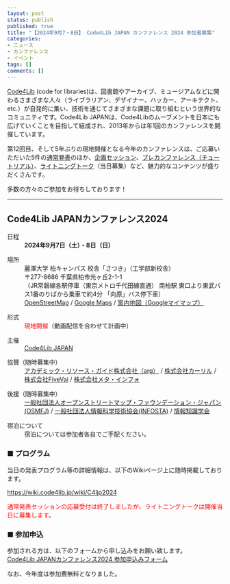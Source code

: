```yaml
---
layout: post
status: publish
published: true
title: "【2024年9月7・8日】 Code4Lib JAPAN カンファレンス 2024 参加者募集"
categories:
- ニュース
- カンファレンス
- イベント
tags: []
comments: []
---
```

[Code4Lib](https://code4lib.org/) (code for libraries)は、図書館やアーカイブ、ミュージアムなどに関わるさまざまな人々（ライブラリアン、デザイナー、ハッカー、アーキテクト、etc.）が自発的に集い、技術を通じてさまざまな課題に取り組むという世界的なコミュニティです。Code4Lib JAPANは、Code4Libのムーブメントを日本にも広げていくことを目指して結成され、2013年からは年1回のカンファレンスを開催しています。

第12回目、そして5年ぶりの現地開催となる今年のカンファレンスは、ご応募いただいた5件の[通常発表](https://wiki.code4lib.jp/wiki/C4ljp2024/presentation#%E9%80%9A%E5%B8%B8%E7%99%BA%E8%A1%A8%E3%82%BB%E3%83%83%E3%82%B7%E3%83%A7%E3%83%B3)のほか、[企画セッション](https://wiki.code4lib.jp/wiki/C4ljp2024/presentation#%E4%BC%81%E7%94%BB%E3%82%BB%E3%83%83%E3%82%B7%E3%83%A7%E3%83%B3)、[プレカンファレンス（チュートリアル）](https://wiki.code4lib.jp/wiki/C4ljp2024/preconference)、[ライトニングトーク](https://wiki.code4lib.jp/wiki/C4ljp2024/presentation#%E3%83%A9%E3%82%A4%E3%83%88%E3%83%8B%E3%83%B3%E3%82%B0%E3%83%88%E3%83%BC%E3%82%AF)（当日募集）など、魅力的なコンテンツが盛りだくさんです。

多数の方々のご参加をお待ちしております！

***

## Code4Lib JAPANカンファレンス2024

<dl><dt>日程</dt>
<dd><b>2024年9月7日（土）・8日（日）</b></dd></dl>
<dl><dt>場所</dt>
<dd>麗澤大学 柏キャンパス 校舎「さつき」（工学部新校舎）</dd>
<dd>〒277-8686 千葉県柏市光ヶ丘2-1-1</dd>
<dd>（JR常磐線各駅停車（東京メトロ千代田線直通） 南柏駅 東口より東武バス1番のりばから乗車で約4分 「向原」バス停下車）</dd>
<dd><a rel="nofollow" class="external text" href="https://www.openstreetmap.org/directions?engine=fossgis_osrm_car&amp;route=35.8444%2C139.9543%3B35.8340%2C139.9560#map=16/35.8394/139.9552">OpenStreetMap</a> / <a rel="nofollow" class="external text" href="https://www.google.co.jp/maps/place/%E3%80%92277-0065+%E5%8D%83%E8%91%89%E7%9C%8C%E6%9F%8F%E5%B8%82%E5%85%89%E3%82%B1%E4%B8%98%EF%BC%92%E4%B8%81%E7%9B%AE%EF%BC%91%E2%88%92%EF%BC%91/@35.8338234,139.9540598,16.78z/data=!4m6!3m5!1s0x6018834aeaa0e269:0x34864c1baedc5c23!8m2!3d35.8341673!4d139.9558512!16s%2Fg%2F11d_41446v?hl=ja&amp;entry=ttu">Google Maps</a> / <a rel="nofollow" class="external text" href="https://www.google.com/maps/d/edit?mid=1OEEQV0wK8wOG4DLlddTdFGa0qXvkbaA&amp;usp=sharing">案内地図（Googleマイマップ）</a></dd></dl>
<dl><dt>形式</dt>
<dd><font color="red">現地開催</font>（動画配信を合わせて計画中）</dd></dl>
<dl><dt>主催</dt>
<dd><a rel="nofollow" class="external text" href="https://www.code4lib.jp/">Code4Lib JAPAN</a></dd></dl>
<dl><dt>協賛（随時募集中）</dt>
<dd><a rel="nofollow" class="external text" href="https://arg-corp.jp/">アカデミック・リソース・ガイド株式会社（arg）</a> / <a rel="nofollow" class="external text" href="https://calil.jp/">株式会社カーリル</a> / <a rel="nofollow" class="external text" href="https://five-vai.com/">株式会社FiveVai</a> / <a rel="nofollow" class="external text" href="https://www.meta-info.co.jp/">株式会社メタ・インフォ</a></dd></dl>
<dl><dt>後援（随時募集中）</dt>
<dd><a rel="nofollow" class="external text" href="https://www.osmf.jp/">一般社団法人オープンストリートマップ・ファウンデーション・ジャパン(OSMFJ)</a> / <a rel="nofollow" class="external text" href="https://www.infosta.or.jp/">一般社団法人情報科学技術協会(INFOSTA)</a> / <a rel="nofollow" class="external text" href="http://www.jsik.jp/">情報知識学会</a></dd></dl>
<dl><dt>宿泊について</dt>
<dd>宿泊については参加者各自でご手配ください。</dd></dl>

### ■ プログラム

当日の発表プログラム等の詳細情報は、以下のWikiページ上に随時掲載しております。

<a href="https://wiki.code4lib.jp/wiki/C4ljp2024">https://wiki.code4lib.jp/wiki/C4ljp2024</a>

<span style="color: red">通常発表セッションの応募受付は終了しましたが、ライトニングトークは開催当日に募集します。</span>

### ■ 参加申込

参加される方は、以下のフォームから申し込みをお願い致します。<br>
<a href="/2024/08/conference-participation-form/" style="border-radius: 5px;">Code4Lib JAPANカンファレンス2024 参加申込みフォーム</a>

なお、今年度は参加費無料となりました。
